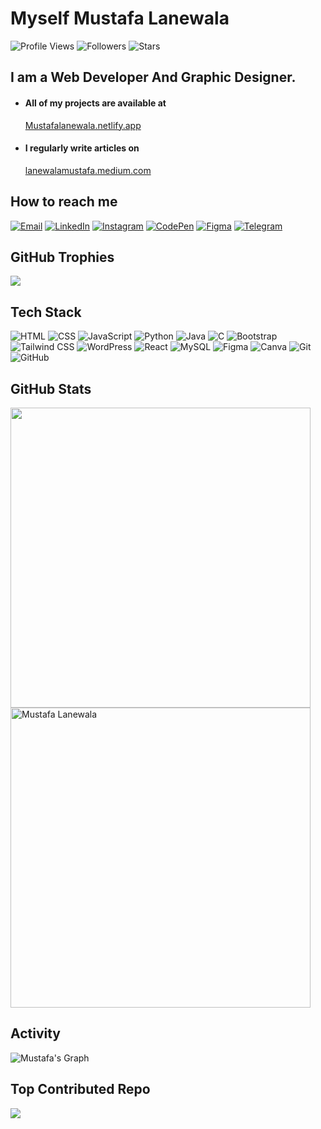 # **Myself Mustafa Lanewala**

![Profile Views](https://komarev.com/ghpvc/?username=Mustafalanewala&style=flat-square&color=blue&logo=views&logoColor=white)
![Followers](https://img.shields.io/github/followers/Mustafalanewala?style=flat-square&color=blue&logo=&logoColor=white)
![Stars](https://img.shields.io/github/stars/Mustafalanewala?style=flat-square&color=blue&logo=&logoColor=white)


## I am a Web Developer And Graphic Designer.

- #### All of my projects are available at
    [Mustafalanewala.netlify.app](https//mustafalanewala.netlify.app)

- #### I regularly write articles on
    [lanewalamustafa.medium.com](https//lanewalamustafa.medium.com)


## How to reach me

[![Email](https://img.shields.io/badge/-Email-000?&logo=gmail&style=for-the-badge)](mailto:https.mustafalanewala@gmail.com)
[![LinkedIn](https://img.shields.io/badge/-LinkedIn-000?&logo=linkedin&style=for-the-badge)](https://www.linkedin.com/in/mustafa-lanewala-m2004/)
[![Instagram](https://img.shields.io/badge/-Instagram-000?&logo=instagram&style=for-the-badge)](https://www.instagram.com/mustafa.lanewala/)
[![CodePen](https://img.shields.io/badge/-CodePen-000?&logo=codepen&style=for-the-badge)](https://codepen.io/Mustafa-lanewala/)
[![Figma](https://img.shields.io/badge/-Figma-000?&logo=figma&style=for-the-badge)](https://www.figma.com/mustafalanewala/)
[![Telegram](https://img.shields.io/badge/-Telegram-000?&logo=telegram&style=for-the-badge)](https://t.me/Habibi/)


##  GitHub Trophies
![](https://github-profile-trophy.vercel.app/?username=Mustafalanewala&theme=tokyonight&no-frame=false&no-bg=false&margin-w=4)


## Tech Stack

![HTML](https://img.shields.io/badge/-HTML-000?&logo=html5&style=for-the-badge)
![CSS](https://img.shields.io/badge/-CSS-000?&logo=css3&style=for-the-badge)
![JavaScript](https://img.shields.io/badge/-JavaScript-000?&logo=javascript&style=for-the-badge)
![Python](https://img.shields.io/badge/-Python-000?&logo=python&style=for-the-badge)
![Java](https://img.shields.io/badge/-Java-000?&logo=java&style=for-the-badge)
![C](https://img.shields.io/badge/-C-000?&logo=c&style=for-the-badge)
![Bootstrap](https://img.shields.io/badge/-Bootstrap-000?&logo=bootstrap&style=for-the-badge)
![Tailwind CSS](https://img.shields.io/badge/-Tailwind_CSS-000?&logo=tailwind-css&style=for-the-badge)
![WordPress](https://img.shields.io/badge/-WordPress-000?&logo=wordpress&style=for-the-badge)
![React](https://img.shields.io/badge/-React-000?&logo=react&style=for-the-badge)
![MySQL](https://img.shields.io/badge/-MySQL-000?&logo=mysql&style=for-the-badge)
![Figma](https://img.shields.io/badge/-Figma-000?&logo=figma&style=for-the-badge)
![Canva](https://img.shields.io/badge/-Canva-000?&logo=canva&style=for-the-badge)
![Git](https://img.shields.io/badge/-Git-000?&logo=git&style=for-the-badge)
![GitHub](https://img.shields.io/badge/-GitHub-000?&logo=github&style=for-the-badge)


## GitHub Stats

  <img src="https://github-readme-stats-sigma-five.vercel.app/api?username=Mustafalanewala&show_icons=true&theme=tokyonight&count_private=true" width="480" />
  <img src="https://github-readme-stats-sigma-five.vercel.app/api/top-langs/?username=Mustafalanewala&hide=TeX,OpenEdge%20ABL&layout=compact&show_icons=true&theme=tokyonight&count_private=true" alt="Mustafa Lanewala" width="480"/>


## Activity

![Mustafa's Graph](https://github-readme-activity-graph.vercel.app/graph?username=Mustafalanewala&custom_title=Mustafa's%20GitHub%20Activity%20Graph&bg_color=1a1b27&color=00ffd2&line=00ffd2&point=00ffd2&area_color=FFFFFF&title_color=FFFFFF&area=true)


## Top Contributed Repo

![](https://github-contributor-stats.vercel.app/api?username=Mustafalanewala&limit=5&theme=tokyonight&combine_all_yearly_contributions=true)
